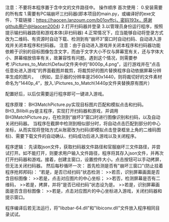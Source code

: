 注意：不要将本程序置于含中文的文件路径中。
操作顺序
首次使用：
0.安装需要的所有库
1.需要有PC端崩坏三扫码器(即本项目的main.py，或编译好的exe文件，下载链接：https://haocen.lanzoum.com/b01ovffcj，密码193x，感谢github用户@Haocen2004)
2.打开扫码器并登录
3.以管理员身份运行程序，按照提示输扫码器路径和游戏本体(非扫码器)
4.正常情况下，应当能够自动将登录方式改为二维码、有资源时自动下载、检测到有“崩坏3”窗口时自动扫码、自动进入游戏并关闭本程序和扫码器。
注意：由于自动进入游戏并关闭本程序和扫码器功能依赖于识别的目标图像包含文字，而由于文字大小不仅与屏幕宽有关，还与字体大小、屏幕缩放倍率有关，故兼容性有问题。遇到这个情况，则需要参考.\Pictures_to_Match\Defaul文件夹中的“8000p_4.png”，运行游戏并在“点击任意处进入游戏”的界面截图并裁剪，将裁剪好的图片替换程序自动依据屏幕分辨率生成的图片。
（例如，显示器的分辨率是2560x1440，则将裁切好的文件素材命名为“1440p_4”，放入.\Pictures_to_Match\1440p文件夹替换原有图片）

配置好后，以后仅需要运行程序即可一键进入游戏。



程序原理：
BH3MatchPicture.py实现目标图片匹配和模拟点击和扫码。
BH3_Bilibili.py是主程序，实现打开扫码器和游戏，并调用BH3MatchPicture.py，在检测到“崩坏3”窗口时进行图像识别和扫码，以及自动关闭扫码器。
当程序在截屏中检测到相似部分时，将自动点击匹配到部分的中心坐标，从而实现将登陆方式从账密改为扫码(即模拟点击登录框坐上角的二维码图标)、需要下载文件的自动确认、扫码成功后进入游戏以及关闭程序。

程序逻辑：
先读取json文件，获取扫码器文件路径和官服崩坏三文件路径，并尝试打开。如不能打开，则要求用户输入文件路径，程序将其存入json文件，并再次打开扫码器和游戏。接着，创建主窗口，设置控件大小。点击按钮可以手动拷屏，但无法关闭扫码器。
然后每秒循环一次：
首先检测是否有"崩坏三窗口"(防止挂着程序抢邦邦码)：
	“若是，是否已经扫码”状态检测：
		>>若否，识别屏幕画面是否含目标图像：
			>>若是，点击对应图片的中心坐标；
			>>若否，检测屏幕是否有二维码，
				>>若是，拷屏，并将“是否已经扫码”状态设为是。
		>>若是，识别屏幕画面是否含目标图像：
			>>若是，点击对应图片的中心坐标进入游戏，关闭扫码器和提示窗口。


程序编译后若无法运行，将"libzbar-64.dll"和"libiconv.dll"文件放入程序相同目录试试。
